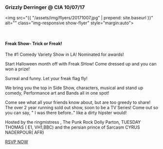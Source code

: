 <div class="post">
  <h3>Grizzly Derringer @ CIA 10/07/17</h3>

  <img src="{{ "/assets/img/flyers/20171007.jpg" | prepend: site.baseurl }}" alt="" class="img-responsive show-flyer" style="margin:auto">

  <br />

  <h4>Freak Show- Trick or Freak!</h4>

  <p>The #1 Comedy Variety Show in LA! Nominated for awards!</p>

  <p>Start Halloween month off with Freak SHow! Come dressed up and you can won a prize!</p>

  <p>Surreal and funny. Let your freak flag fly!</p>

  <p>We bring you the top in Side Show, characters, musical and stand up comedy, Performance art and Bands all in one spot!</p>

  <p>Come see what all your friends know about, but are too greedy to share! The over 2 year running sold out show, soon to be a TV Series! Come out so you can say, " I was there before.." like a dirty hipster would!</p>

  <p>Hosted by the ringmistress , The Punk Rock Dolly Parton, TUESDAY THOMAS ( E1, VH1,BBC) and the persian prince of Sarcasm CYRUS NADERPOUR( AFR)</p>

  <a href="https://www.facebook.com/events/270511603437242/?notif_t=plan_admin_added&notif_id=1504998585207630" target="_blank" class="btn btn-block btn-success">RSVP NOW</a>
</div>